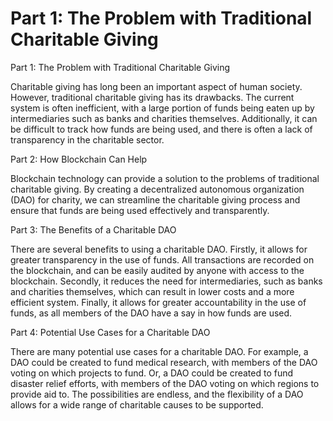 # Part 1: The Problem with Traditional Charitable Giving

Part 1: The Problem with Traditional Charitable Giving

Charitable giving has long been an important aspect of human society. However, traditional charitable giving has its drawbacks. The current system is often inefficient, with a large portion of funds being eaten up by intermediaries such as banks and charities themselves. Additionally, it can be difficult to track how funds are being used, and there is often a lack of transparency in the charitable sector.

Part 2: How Blockchain Can Help

Blockchain technology can provide a solution to the problems of traditional charitable giving. By creating a decentralized autonomous organization (DAO) for charity, we can streamline the charitable giving process and ensure that funds are being used effectively and transparently.

Part 3: The Benefits of a Charitable DAO

There are several benefits to using a charitable DAO. Firstly, it allows for greater transparency in the use of funds. All transactions are recorded on the blockchain, and can be easily audited by anyone with access to the blockchain. Secondly, it reduces the need for intermediaries, such as banks and charities themselves, which can result in lower costs and a more efficient system. Finally, it allows for greater accountability in the use of funds, as all members of the DAO have a say in how funds are used.

Part 4: Potential Use Cases for a Charitable DAO

There are many potential use cases for a charitable DAO. For example, a DAO could be created to fund medical research, with members of the DAO voting on which projects to fund. Or, a DAO could be created to fund disaster relief efforts, with members of the DAO voting on which regions to provide aid to. The possibilities are endless, and the flexibility of a DAO allows for a wide range of charitable causes to be supported.
